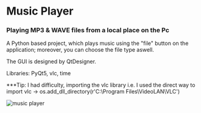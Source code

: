 # Music Player
### Playing MP3 & WAVE files from a local place on the Pc

A Python based project, which plays music using the "file" button on the application; moreover, you can choose the file type aswell.

The GUI is designed by QtDesigner.

Libraries: PyQt5, vlc, time

***Tip: I had difficulty, importing the vlc library i.e. I used the direct way to import vlc → os.add_dll_directory(r'C:\Program Files\VideoLAN\VLC')

![music player](https://github.com/ParnianSrb/Music-Player/assets/82469872/95af2c24-bb89-4e1d-9d9e-a70f69bccee4)

